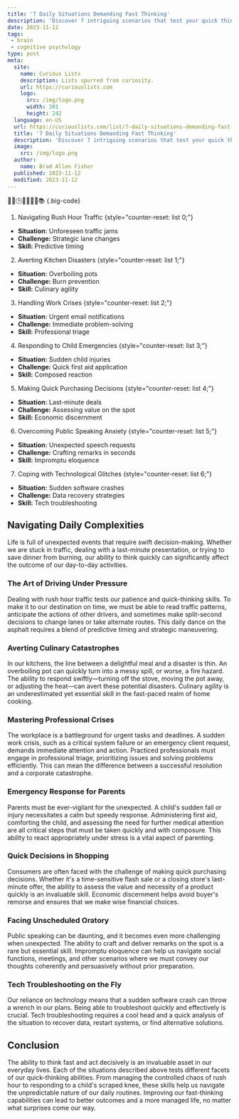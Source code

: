 ```yaml
---
title: '7 Daily Situations Demanding Fast Thinking'
description: 'Discover 7 intriguing scenarios that test your quick thinking skills. Solve puzzles, face challenges, and embrace your curious nature to overcome daily obstacles.'
date: 2023-11-12
tags:
 - brain
 - cognitive psychology
type: post
meta:
  site:
    name: Curious Lists
    description: Lists spurred from curiosity.
    url: https://curiouslists.com
    logo:
      src: /img/logo.png
      width: 301
      height: 242
  language: en-US
  url: https://curiouslists.com/list/7-daily-situations-demanding-fast-thinking
  title: '7 Daily Situations Demanding Fast Thinking'
  description: 'Discover 7 intriguing scenarios that test your quick thinking skills. Solve puzzles, face challenges, and embrace your curious nature to overcome daily obstacles.'
  image:
    src: /img/logo.png
  author:
    name: Brad Allen Fisher
  published: 2023-11-12
  modified: 2023-11-12
---
```



🚦🔥🕒🏃‍♂️💡🛒📚 {.big-code}

1. Navigating Rush Hour Traffic {style="counter-reset: list 0;"}
  - **Situation:** Unforeseen traffic jams
  - **Challenge:** Strategic lane changes
  - **Skill:** Predictive timing

2. Averting Kitchen Disasters {style="counter-reset: list 1;"}
  - **Situation:** Overboiling pots
  - **Challenge:** Burn prevention
  - **Skill:** Culinary agility

3. Handling Work Crises {style="counter-reset: list 2;"}
  - **Situation:** Urgent email notifications
  - **Challenge:** Immediate problem-solving
  - **Skill:** Professional triage

4. Responding to Child Emergencies {style="counter-reset: list 3;"}
  - **Situation:** Sudden child injuries
  - **Challenge:** Quick first aid application
  - **Skill:** Composed reaction

5. Making Quick Purchasing Decisions {style="counter-reset: list 4;"}
  - **Situation:** Last-minute deals
  - **Challenge:** Assessing value on the spot
  - **Skill:** Economic discernment

6. Overcoming Public Speaking Anxiety {style="counter-reset: list 5;"}
  - **Situation:** Unexpected speech requests
  - **Challenge:** Crafting remarks in seconds
  - **Skill:** Impromptu eloquence

7. Coping with Technological Glitches {style="counter-reset: list 6;"}
  - **Situation:** Sudden software crashes
  - **Challenge:** Data recovery strategies
  - **Skill:** Tech troubleshooting

## Navigating Daily Complexities
Life is full of unexpected events that require swift decision-making. Whether we are stuck in traffic, dealing with a last-minute presentation, or trying to save dinner from burning, our ability to think quickly can significantly affect the outcome of our day-to-day activities.

### The Art of Driving Under Pressure
Dealing with rush hour traffic tests our patience and quick-thinking skills. To make it to our destination on time, we must be able to read traffic patterns, anticipate the actions of other drivers, and sometimes make split-second decisions to change lanes or take alternate routes. This daily dance on the asphalt requires a blend of predictive timing and strategic maneuvering.

### Averting Culinary Catastrophes
In our kitchens, the line between a delightful meal and a disaster is thin. An overboiling pot can quickly turn into a messy spill, or worse, a fire hazard. The ability to respond swiftly—turning off the stove, moving the pot away, or adjusting the heat—can avert these potential disasters. Culinary agility is an underestimated yet essential skill in the fast-paced realm of home cooking.

### Mastering Professional Crises
The workplace is a battleground for urgent tasks and deadlines. A sudden work crisis, such as a critical system failure or an emergency client request, demands immediate attention and action. Practiced professionals must engage in professional triage, prioritizing issues and solving problems efficiently. This can mean the difference between a successful resolution and a corporate catastrophe.

### Emergency Response for Parents
Parents must be ever-vigilant for the unexpected. A child's sudden fall or injury necessitates a calm but speedy response. Administering first aid, comforting the child, and assessing the need for further medical attention are all critical steps that must be taken quickly and with composure. This ability to react appropriately under stress is a vital aspect of parenting.

### Quick Decisions in Shopping
Consumers are often faced with the challenge of making quick purchasing decisions. Whether it's a time-sensitive flash sale or a closing store's last-minute offer, the ability to assess the value and necessity of a product quickly is an invaluable skill. Economic discernment helps avoid buyer's remorse and ensures that we make wise financial choices.

### Facing Unscheduled Oratory
Public speaking can be daunting, and it becomes even more challenging when unexpected. The ability to craft and deliver remarks on the spot is a rare but essential skill. Impromptu eloquence can help us navigate social functions, meetings, and other scenarios where we must convey our thoughts coherently and persuasively without prior preparation.

### Tech Troubleshooting on the Fly
Our reliance on technology means that a sudden software crash can throw a wrench in our plans. Being able to troubleshoot quickly and effectively is crucial. Tech troubleshooting requires a cool head and a quick analysis of the situation to recover data, restart systems, or find alternative solutions.

## Conclusion
The ability to think fast and act decisively is an invaluable asset in our everyday lives. Each of the situations described above tests different facets of our quick-thinking abilities. From managing the controlled chaos of rush hour to responding to a child's scraped knee, these skills help us navigate the unpredictable nature of our daily routines. Improving our fast-thinking capabilities can lead to better outcomes and a more managed life, no matter what surprises come our way.